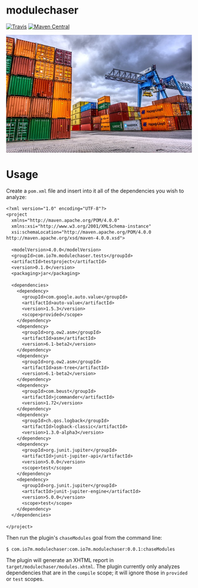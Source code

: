 modulechaser
===

[![Travis](https://img.shields.io/travis/io7m/modulechaser.png?style=flat-square)](https://travis-ci.org/io7m/modulechaser)
[![Maven Central](https://img.shields.io/maven-central/v/com.io7m.modulechaser/com.io7m.modulechaser.png?style=flat-square)](http://search.maven.org/#search%7Cga%7C1%7Cg%3A%22com.io7m.modulechaser%22)

![modulechaser](./src/site/resources/modulechaser.jpg?raw=true)

Usage
===

Create a `pom.xml` file and insert into it all of the dependencies
you wish to analyze:

```
<?xml version="1.0" encoding="UTF-8"?>
<project
  xmlns="http://maven.apache.org/POM/4.0.0"
  xmlns:xsi="http://www.w3.org/2001/XMLSchema-instance"
  xsi:schemaLocation="http://maven.apache.org/POM/4.0.0 http://maven.apache.org/xsd/maven-4.0.0.xsd">

  <modelVersion>4.0.0</modelVersion>
  <groupId>com.io7m.modulechaser.tests</groupId>
  <artifactId>testproject</artifactId>
  <version>0.1.0</version>
  <packaging>jar</packaging>

  <dependencies>
    <dependency>
      <groupId>com.google.auto.value</groupId>
      <artifactId>auto-value</artifactId>
      <version>1.5.3</version>
      <scope>provided</scope>
    </dependency>
    <dependency>
      <groupId>org.ow2.asm</groupId>
      <artifactId>asm</artifactId>
      <version>6.1-beta2</version>
    </dependency>
    <dependency>
      <groupId>org.ow2.asm</groupId>
      <artifactId>asm-tree</artifactId>
      <version>6.1-beta2</version>
    </dependency>
    <dependency>
      <groupId>com.beust</groupId>
      <artifactId>jcommander</artifactId>
      <version>1.72</version>
    </dependency>
    <dependency>
      <groupId>ch.qos.logback</groupId>
      <artifactId>logback-classic</artifactId>
      <version>1.3.0-alpha3</version>
    </dependency>
    <dependency>
      <groupId>org.junit.jupiter</groupId>
      <artifactId>junit-jupiter-api</artifactId>
      <version>5.0.0</version>
      <scope>test</scope>
    </dependency>
    <dependency>
      <groupId>org.junit.jupiter</groupId>
      <artifactId>junit-jupiter-engine</artifactId>
      <version>5.0.0</version>
      <scope>test</scope>
    </dependency>
  </dependencies>

</project>
```

Then run the plugin's `chaseModules` goal from the command line:

```
$ com.io7m.modulechaser:com.io7m.modulechaser:0.0.1:chaseModules
```

The plugin will generate an XHTML report in
`target/modulechaser/modules.xhtml`. The plugin currently only analyzes
dependencies that are in the `compile` scope; it will ignore those in
`provided` or `test` scopes.


